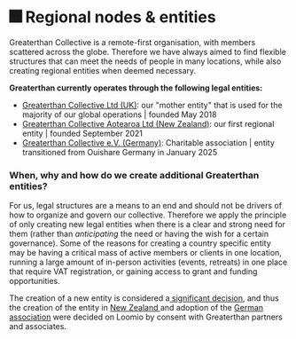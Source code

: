 # 🎆 Regional nodes & entities

Greaterthan Collective is a remote-first organisation, with members scattered across the globe. Therefore we have always aimed to find flexible structures that can meet the needs of people in many locations, while also creating regional entities when deemed necessary. &#x20;

**Greaterthan currently operates through the following legal entities:**&#x20;

* [Greaterthan Collective Ltd (UK)](https://find-and-update.company-information.service.gov.uk/company/11387616): our "mother entity" that is used for the majority of our global operations | founded May 2018
* [Greaterthan Collective Aotearoa Ltd (New Zealand)](https://newzealand-company.com/co/greaterthan-collective-aotearoa-limited): our first regional entity | founded September 2021
* [Greaterthan Collective e.V. (Germany)](https://drive.google.com/file/d/1nUkUvSdKApBDC_deIEmxajZsc-IdUaGW/view?usp=sharing): Charitable association | entity transitioned from Ouishare Germany in January 2025

### When, why and how do we create additional Greaterthan entities?&#x20;

For us, legal structures are a means to an end and should not be drivers of how to organize and govern our collective. Therefore we apply the principle of only creating new legal entities when there is a clear and strong need for them (rather than _anticipating_ the need or having the wish for a certain governance). Some of the reasons for creating a country specific entity may be having a critical mass of active members or clients in one location, running a large amount of in-person activities (events, retreats) in one place that require VAT registration, or gaining access to grant and funding opportunities. &#x20;

The creation of a new entity is considered a[ significant decision](../../agreements/decision-making-agreement.md#decision-protocols-advice-process-and-consent), and thus the creation of the entity in [New Zealand ](https://www.loomio.com/d/fl1tuVMZ/what-is-greaterthan-new-zealand-help-us-figure-it-out-/14) and adoption of the [German association](https://www.loomio.com/d/xGIHeQ2T/recycling-ouishare-deutschland-e-v-) were decided on Loomio by consent with Greaterthan partners and associates.&#x20;
